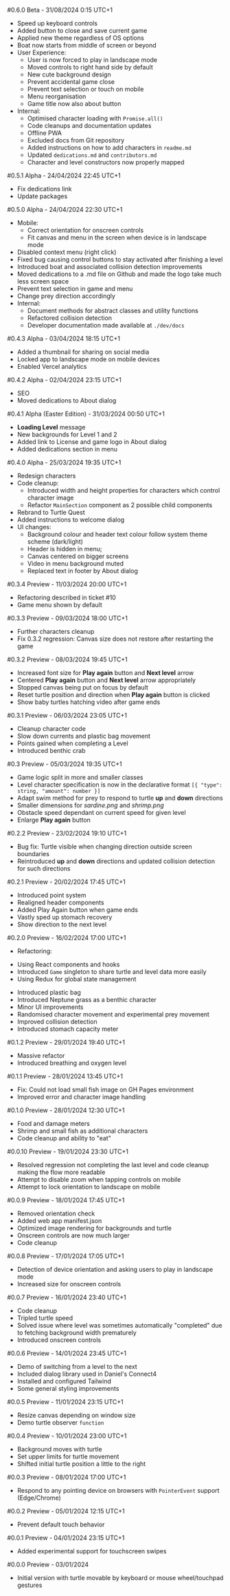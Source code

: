 #0.6.0 Beta - 31/08/2024 0:15 UTC+1
* Speed up keyboard controls
* Added button to close and save current game
* Applied new theme regardless of OS options
* Boat now starts from middle of screen or beyond
* User Experience:
    - User is now forced to play in landscape mode
    - Moved controls to right hand side by default
    - New cute background design
    - Prevent accidental game close
    - Prevent text selection or touch on mobile
    - Menu reorganisation
    - Game title now also about button
* Internal:
    - Optimised character loading with `` Promise.all() ``
    - Code cleanups and documentation updates
    - Offline PWA
    - Excluded docs from Git repository
    - Added instructions on how to add characters in ``readme.md``
    - Updated ``dedications.md`` and ``contributors.md``
    - Character and level constructors now properly mapped

#0.5.1 Alpha - 24/04/2024 22:45 UTC+1
* Fix dedications link
* Update packages

#0.5.0 Alpha - 24/04/2024 22:30 UTC+1
* Mobile:
    - Correct orientation for onscreen controls
    - Fit canvas and menu in the screen when device is in landscape mode
* Disabled context menu (right click)
* Fixed bug causing control buttons to stay activated after finishing a level
* Introduced boat and associated collision detection improvements
* Moved dedications to a .md file on Github and made the logo take much less screen space
* Prevent text selection in game and menu
* Change prey direction accordingly
* Internal:
    - Document methods for abstract classes and utility functions
    - Refactored collision detection
    - Developer documentation made available at ``./dev/docs``

#0.4.3 Alpha - 03/04/2024 18:15 UTC+1
* Added a thumbnail for sharing on social media
* Locked app to landscape mode on mobile devices
* Enabled Vercel analytics

#0.4.2 Alpha - 02/04/2024 23:15 UTC+1
* SEO
* Moved dedications to About dialog

#0.4.1 Alpha (Easter Edition) - 31/03/2024 00:50 UTC+1
* **Loading Level** message
* New backgrounds for Level 1 and 2
* Added link to License and game logo in About dialog
* Added dedications section in menu

#0.4.0 Alpha - 25/03/2024 19:35 UTC+1
* Redesign characters
* Code cleanup:
    - Introduced width and height properties for characters which control character image
    - Refactor ``MainSection`` component as 2 possible child components
* Rebrand to Turtle Quest
* Added instructions to welcome dialog
* UI changes:
    - Background colour and header text colour follow system theme scheme (dark/light)
    - Header is hidden in menu;
    - Canvas centered on bigger screens
    - Video in menu background muted
    - Replaced text in footer by About dialog

#0.3.4 Preview - 11/03/2024 20:00 UTC+1
* Refactoring described in ticket #10
* Game menu shown by default

#0.3.3 Preview - 09/03/2024 18:00 UTC+1
* Further characters cleanup
* Fix 0.3.2 regression: Canvas size does not restore after restarting the game

#0.3.2 Preview - 08/03/2024 19:45 UTC+1
* Increased font size for **Play again** button and **Next level** arrow
* Centered **Play again** button and **Next level** arrow appropriately
* Stopped canvas being put on focus by default
* Reset turtle position and direction when **Play again** button is clicked
* Show baby turtles hatching video after game ends

#0.3.1 Preview - 06/03/2024 23:05 UTC+1
* Cleanup character code
* Slow down currents and plastic bag movement
* Points gained when completing a Level
* Introduced benthic crab

#0.3 Preview - 05/03/2024 19:35 UTC+1
* Game logic split in more and smaller classes
* Level character specification is now in the declarative format ``[{ "type": string, "amount": number }]``
* Adapt swim method for prey to respond to turtle **up** and **down** directions
* Smaller dimensions for *sardine.png* and *shrimp.png*
* Obstacle speed dependant on current speed for given level
* Enlarge **Play again** button

#0.2.2 Preview - 23/02/2024 19:10 UTC+1
* Bug fix: Turtle visible when changing direction outside screen boundaries
* Reintroduced **up** and **down** directions and updated collision detection for such directions

#0.2.1 Preview - 20/02/2024 17:45 UTC+1
* Introduced point system
* Realigned header components
* Added Play Again button when game ends
* Vastly sped up stomach recovery
* Show direction to the next level

#0.2.0 Preview - 16/02/2024 17:00 UTC+1
* Refactoring:
 - Using React components and hooks
 - Introduced `Game` singleton to share turtle and level data more easily
 - Using Redux for global state management
* Introduced plastic bag
* Introduced Neptune grass as a benthic character
* Minor UI improvements
* Randomised character movement and experimental prey movement
* Improved collision detection
* Introduced stomach capacity meter

#0.1.2 Preview - 29/01/2024 19:40 UTC+1
* Massive refactor
* Introduced breathing and oxygen level

#0.1.1 Preview - 28/01/2024 13:45 UTC+1
* Fix: Could not load small fish image on GH Pages environment
* Improved error and character image handling

#0.1.0 Preview - 28/01/2024 12:30 UTC+1
* Food and damage meters
* Shrimp and small fish as additional characters
* Code cleanup and ability to "eat"

#0.0.10 Preview - 19/01/2024 23:30 UTC+1
* Resolved regression not completing the last level and code cleanup making the flow more readable
* Attempt to disable zoom when tapping controls on mobile
* Attempt to lock orientation to landscape on mobile

#0.0.9 Preview - 18/01/2024 17:45 UTC+1
* Removed orientation check
* Added web app manifest.json
* Optimized image rendering for backgrounds and turtle
* Onscreen controls are now much larger
* Code cleanup

#0.0.8 Preview - 17/01/2024 17:05 UTC+1
* Detection of device orientation and asking users to play in landscape mode
* Increased size for onscreen controls

#0.0.7 Preview - 16/01/2024 23:40 UTC+1
* Code cleanup
* Tripled turtle speed
* Solved issue where level was sometimes automatically "completed" due to fetching background width prematurely
* Introduced onscreen controls

#0.0.6 Preview - 14/01/2024 23:45 UTC+1
* Demo of switching from a level to the next
* Included dialog library used in Daniel's Connect4
* Installed and configured Tailwind
* Some general styling improvements

#0.0.5 Preview - 11/01/2024 23:15 UTC+1
* Resize canvas depending on window size
* Demo turtle observer `function`

#0.0.4 Preview - 10/01/2024 23:00 UTC+1
* Background moves with turtle
* Set upper limits for turtle movement
* Shifted initial turtle position a little to the right

#0.0.3 Preview - 08/01/2024 17:00 UTC+1
* Respond to any pointing device on browsers with `PointerEvent` support (Edge/Chrome)

#0.0.2 Preview - 05/01/2024 12:15 UTC+1
* Prevent default touch behavior

#0.0.1 Preview - 04/01/2024 23:15 UTC+1
* Added experimental support for touchscreen swipes

#0.0.0 Preview - 03/01/2024
* Initial version with turtle movable by keyboard or mouse wheel/touchpad gestures